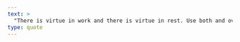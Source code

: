 ```yaml
---
text: >
  "There is virtue in work and there is virtue in rest. Use both and overlook neither." - Alan Cohen
type: quote
---
```

